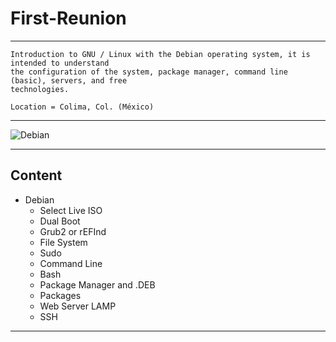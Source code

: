 # First-Reunion
_ _ _
```
Introduction to GNU / Linux with the Debian operating system, it is intended to understand 
the configuration of the system, package manager, command line (basic), servers, and free
technologies.

Location = Colima, Col. (México)
```
_ _ _

![Debian](https://www.soylibre.com/wp-content/uploads/powered-by-debian-logo.svg_.png)


_ _ _
##  Content
* Debian
   *  Select Live ISO <Firmware non-free>
   *  Dual Boot <Efi Installation>
   *  Grub2 or rEFInd
   *  File System
   *  Sudo
   *  Command Line 
   *  Bash
   *  Package Manager and .DEB
   *  Packages
   *  Web Server LAMP 
   *  SSH
_ _ _
